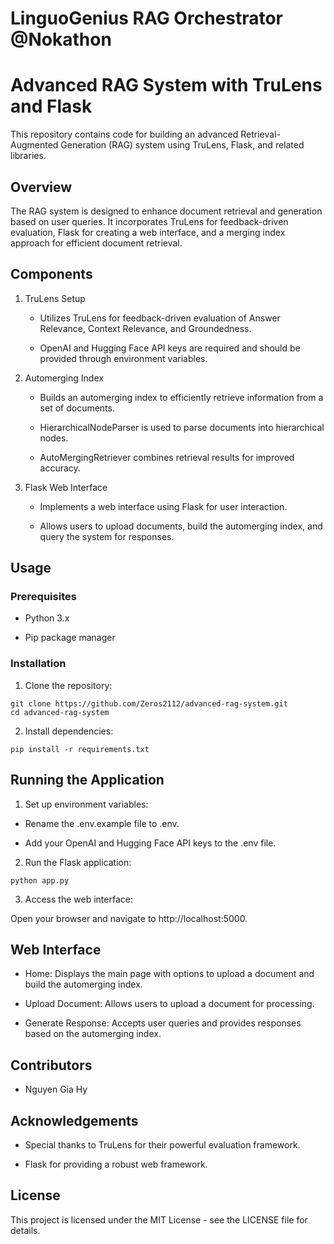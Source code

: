 # LinguoGenius RAG Orchestrator @Nokathon
# Advanced RAG System with TruLens and Flask

This repository contains code for building an advanced Retrieval-Augmented Generation (RAG) system using TruLens, Flask, and related libraries.

## Overview

The RAG system is designed to enhance document retrieval and generation based on user queries. It incorporates TruLens for feedback-driven evaluation, Flask for creating a web interface, and a merging index approach for efficient document retrieval.

## Components

1. TruLens Setup

   * Utilizes TruLens for feedback-driven evaluation of Answer Relevance, Context Relevance, and Groundedness.
   
   * OpenAI and Hugging Face API keys are required and should be provided through environment variables.

2. Automerging Index

   * Builds an automerging index to efficiently retrieve information from a set of documents.
   
   * HierarchicalNodeParser is used to parse documents into hierarchical nodes.

   * AutoMergingRetriever combines retrieval results for improved accuracy.
   
3. Flask Web Interface

   * Implements a web interface using Flask for user interaction.
   
   * Allows users to upload documents, build the automerging index, and query the system for responses.
   
## Usage

### Prerequisites

* Python 3.x

* Pip package manager

### Installation

1. Clone the repository:

```
git clone https://github.com/Zeros2112/advanced-rag-system.git
cd advanced-rag-system
```

2. Install dependencies:

```
pip install -r requirements.txt
```

## Running the Application

1. Set up environment variables:

* Rename the .env.example file to .env.

* Add your OpenAI and Hugging Face API keys to the .env file.

2. Run the Flask application:

```
python app.py
```

3. Access the web interface:

Open your browser and navigate to http://localhost:5000.

## Web Interface

* Home: Displays the main page with options to upload a document and build the automerging index.

* Upload Document: Allows users to upload a document for processing.

* Generate Response: Accepts user queries and provides responses based on the automerging index.

## Contributors

* Nguyen Gia Hy

## Acknowledgements

* Special thanks to TruLens for their powerful evaluation framework.

* Flask for providing a robust web framework.

## License

This project is licensed under the MIT License - see the LICENSE file for details.
